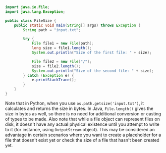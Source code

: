 ```java
import java.io.File;
import java.lang.Exception;

public class FileSize {
    public static void main(String[] args) throws Exception {
        String path = "input.txt";

        try {
            File file1 = new File(path);
            long size = file1.length();
            System.out.println("Size of the first file: " + size);

            File file2 = new File("/");
            size = file2.length();
            System.out.println("Size of the second file: " + size);
        } catch (Exception e) {
            e.printStackTrace();
        }
    }
}
```
Note that in Python, when you use `os.path.getsize('input.txt')`, it calculates and returns the size in bytes. In Java, `File.length()` gives the size in bytes as well, so there is no need for additional conversion or casting of types to be made. Also note that while a file object can represent files on disk, it doesn't have any actual physical existence until you attempt to write to it (for instance, using `OutputStream` object). This may be considered an advantage in certain scenarios where you want to create a placeholder for a file that doesn't exist yet or check the size of a file that hasn't been created yet.
